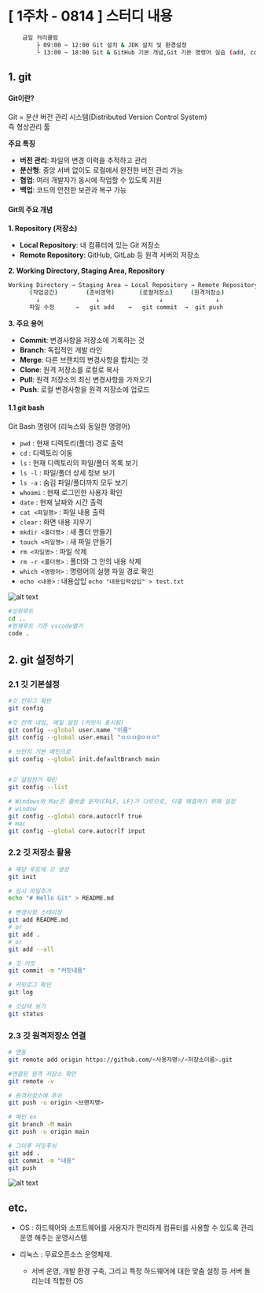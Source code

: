 # [ 1주차 - 0814 ] 스터디 내용

```bash
    금일 커리큘럼
        ├ 09:00 ~ 12:00 Git 설치 & JDK 설치 및 환경설정
        └ 13:00 ~ 18:00 Git & GitHub 기본 개념,Git 기본 명령어 실습 (add, commit, push)
```


## 1. git

#### Git이란?
Git = 분산 버전 관리 시스템(Distributed Version Control System)
<br> 즉 형상관리 툴

**주요 특징**
- **버전 관리**: 파일의 변경 이력을 추적하고 관리
- **분산형**: 중앙 서버 없이도 로컬에서 완전한 버전 관리 가능
- **협업**: 여러 개발자가 동시에 작업할 수 있도록 지원
- **백업**: 코드의 안전한 보관과 복구 가능

#### Git의 주요 개념

**1. Repository (저장소)**
- **Local Repository**: 내 컴퓨터에 있는 Git 저장소
- **Remote Repository**: GitHub, GitLab 등 원격 서버의 저장소

**2. Working Directory, Staging Area, Repository**

```bash
Working Directory → Staging Area → Local Repository → Remote Repository
      (작업공간)        (준비영역)       (로컬저장소)     (원격저장소)
        ↓                ↓                 ↓               ↓
      파일 수정      →   git add    →   git commit  →  git push
```

**3. 주요 용어**
- **Commit**: 변경사항을 저장소에 기록하는 것
- **Branch**: 독립적인 개발 라인
- **Merge**: 다른 브랜치의 변경사항을 합치는 것
- **Clone**: 원격 저장소를 로컬로 복사
- **Pull**: 원격 저장소의 최신 변경사항을 가져오기
- **Push**: 로컬 변경사항을 원격 저장소에 업로드



#### 1.1 git bash

Git Bash 명령어 (리눅스와 동일한 명령어)

* ```pwd``` : 현재 디렉토리(폴더) 경로 출력
* ```cd``` : 디렉토리 이동
* ```ls``` : 현재 디렉토리의 파일/폴더 목록 보기
* ```ls -l``` : 파일/폴더 상세 정보 보기
* ```ls -a``` : 숨김 파일/폴더까지 모두 보기
* ```whoami``` : 현재 로그인한 사용자 확인
* ```date``` : 현재 날짜와 시간 출력
* ```cat <파일명>``` : 파일 내용 출력
* ```clear``` : 화면 내용 지우기
* ```mkdir <폴더명>``` : 새 폴더 만들기
* ```touch <파일명>``` : 새 파일 만들기
* ```rm <파일명>``` : 파일 삭제
* ```rm -r <폴더명>``` : 폴더와 그 안의 내용 삭제
* ```which <명령어>``` : 명령어의 실행 파일 경로 확인
* ```echo <내용>``` : 내용삽입 ```echo "내용입력삽입" > test.txt```

![alt text](../../../assets/img/0814_img_01.png)

```bash
#상위루트
cd ..
#현재루트 기준 vscode열기
code .
```


## 2. git 설정하기

### 2.1 깃 기본설정
```bash
#깃 컨피그 확인
git config

#깃 전역 네임, 메일 설정 (커밋시 표시됨)
git config --global user.name "이름"
git config --global user.email "ㅁㅁㅁ@ㅁㅁㅁ"

# 브런치 기본 메인으로
git config --global init.defaultBranch main


#깃 설정한거 확인
git config --list

# Windows와 Mac은 줄바꿈 문자(CRLF, LF)가 다르므로, 이를 해결하기 위해 설정
# window
git config --global core.autocrlf true
# mac
git config --global core.autocrlf input
```

### 2.2 깃 저장소 활용
```bash
# 해당 루트에 깃 생성
git init

# 임시 파일추가
echo "# Hello Git" > README.md

# 변경사항 스테이징
git add README.md
# or
git add .
# or
git add --all

# 깃 커밋
git commit -m "커밋내용"

# 커밋로그 확인
git log

# 깃상태 보기
git status
```


### 2.3 깃 원격저장소 연결
```bash
# 연동
git remote add origin https://github.com/<사용자명>/<저장소이름>.git

#연결된 원격 저장소 확인
git remote -v

# 원격저장소에 푸쉬
git push -u origin <브랜치명>

# 메인 ex
git branch -M main
git push -u origin main

# 그이후 커밋푸쉬
git add .
git commit -m "내용"
git push
```
![alt text](../../../assets/img/0814_img_02.png)

## etc.

* OS : 하드웨어와 소프트웨어를 사용자가 편리하게 컴퓨터를 사용할 수 있도록 관리운영 해주는 운영시스템

* 리눅스 : 무료오픈소스 운영체제. 
    - 서버 운영, 개발 환경 구축, 그리고 특정 하드웨어에 대한 맞춤 설정 등 서버 돌리는데 적합한 OS